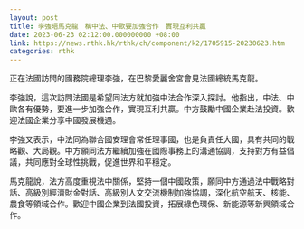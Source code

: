 ```yaml
---
layout: post
title: 李強晤馬克龍　稱中法、中歐要加強合作　實現互利共贏
date: 2023-06-23 02:12:00.000000000 +08:00
link: https://news.rthk.hk/rthk/ch/component/k2/1705915-20230623.htm
categories: rthk
---
```


正在法國訪問的國務院總理李強，在巴黎愛麗舍宮會見法國總統馬克龍。

李強說，這次訪問法國是希望同法方就加強中法合作深入探討。他指出，中法、中歐各有優勢，要進一步加強合作，實現互利共贏。中方鼓勵中國企業赴法投資。歡迎法國企業分享中國發展機遇。

李強又表示，中法同為聯合國安理會常任理事國，也是負責任大國，具有共同的戰略觀、大局觀。中方願同法方繼續加強在國際事務上的溝通協調，支持對方有益倡議，共同應對全球性挑戰，促進世界和平穩定。

馬克龍說，法方高度重視法中關係，堅持一個中國政策，願同中方通過法中戰略對話、高級別經濟財金對話、高級別人文交流機制加強協調，深化航空航天、核能、農食等領域合作。歡迎中國企業到法國投資，拓展綠色環保、新能源等新興領域合作。
